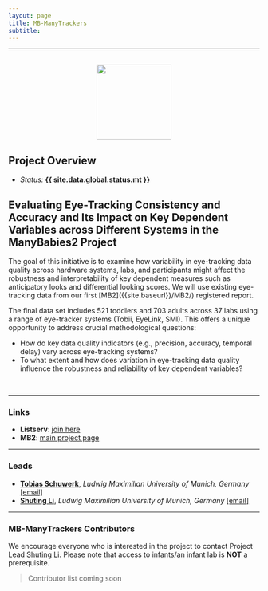 ```yaml
---
layout: page
title: MB-ManyTrackers
subtitle: 
---
```


***

<div class="container">
  <div class="row justify-content-around">
    <div class="col-lg-4" align="center">
      <br>
      <img src="/assets/img/MB2_logo.png" width="150">
    </div>
    <div class="col-lg-8" align="left">
      <h2>Project Overview</h2>
      <ul>
        <li><i>Status:</i> <b>{{ site.data.global.status.mt }}</b></li>
      </ul>
    </div>
  </div>
</div>


## Evaluating Eye-Tracking Consistency and Accuracy and Its Impact on Key Dependent Variables across Different Systems in the ManyBabies2 Project

<p>The goal of this initiative is to examine how variability in eye-tracking data quality across hardware systems, labs, and participants might affect the robustness and interpretability of key dependent measures such as anticipatory looks and differential looking scores. We will use existing eye-tracking data from our first [MB2]({{site.baseurl}}/MB2/) registered report.</p>
 
<p>The final data set includes 521 toddlers and 703 adults across 37 labs using a range of eye-tracker systems (Tobii, EyeLink, SMI). This offers a unique opportunity to address crucial methodological questions:</p>

- How do key data quality indicators (e.g., precision, accuracy, temporal delay) vary across eye-tracking systems?
- To what extent and how does variation in eye-tracking data quality influence the robustness and reliability of key dependent variables?

<br>


***
### Links
* **Listserv**: [join here](https://groups.google.com/a/manybabies.org/g/manytrackers-list)
* **MB2**: [main project page]({{site.baseurl}}/MB2/)


***
### Leads
* [**Tobias Schuwerk**](https://www.en.cas.uni-muenchen.de/rir/junior_rir/previous_junior_rir/schuhwerk_tobias/index.html), *Ludwig Maximilian University of Munich, Germany* [[email]](mailto:Tobias.Schuwerk@psy.lmu.de)
* [**Shuting Li**](https://www.researchgate.net/profile/Shuting-Li-3), *Ludwig Maximilian University of Munich, Germany* [[email]](mailto:Shuting.Li@psy.lmu.de)


***
### MB-ManyTrackers Contributors

We encourage everyone who is interested in the project to contact Project Lead [Shuting Li](mailto:Shuting.Li@psy.lmu.de). Please note that access to infants/an infant lab is **NOT** a prerequisite.

>Contributor list coming soon

<!-- ### Publications -->
